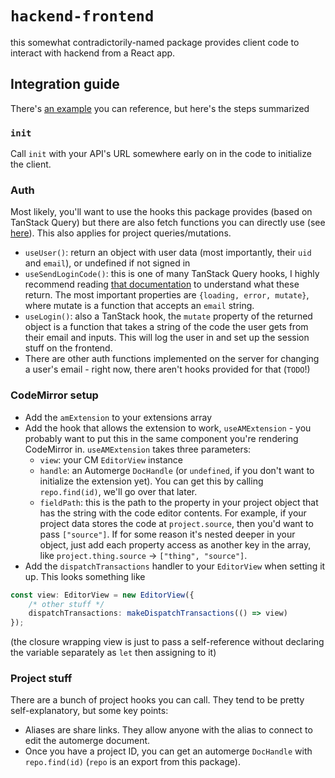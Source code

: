 # `hackend-frontend`

this somewhat contradictorily-named package provides client code to interact with hackend from a React app.

## Integration guide

There's [an example](./example) you can reference, but here's the steps summarized

### `init`
Call `init` with your API's URL somewhere early on in the code to initialize the client.

### Auth

Most likely, you'll want to use the hooks this package provides (based on TanStack Query) but there are also fetch functions you can directly use (see [here](./src/auth.ts)). This also applies for project queries/mutations.

- `useUser()`: return an object with user data (most importantly, their `uid` and `email`), or undefined if not signed in
- `useSendLoginCode()`: this is one of many TanStack Query hooks, I highly recommend reading [that documentation](https://tanstack.com/query/latest/docs/react/guides/mutations) to understand what these return. The most important properties are `{loading, error, mutate}`, where mutate is a function that accepts an `email` string.
- `useLogin()`: also a TanStack hook, the `mutate` property of the returned object is a function that takes a string of the code the user gets from their email and inputs. This will log the user in and set up the session stuff on the frontend.
- There are other auth functions implemented on the server for changing a user's email - right now, there aren't hooks provided for that (`TODO`!)

### CodeMirror setup
- Add the `amExtension` to your extensions array
- Add the hook that allows the extension to work, `useAMExtension` - you probably want to put this in the same component you're rendering CodeMirror in. `useAMExtension` takes three parameters:
  - `view`: your CM `EditorView` instance
  - `handle`: an Automerge `DocHandle` (or `undefined`, if you don't want to initialize the extension yet). You can get this by calling `repo.find(id)`, we'll go over that later.
  - `fieldPath`: this is the path to the property in your project object that has the string with the code editor contents. For example, if your project data stores the code at `project.source`, then you'd want to pass `["source"]`. If for some reason it's nested deeper in your object, just add each property access as another key in the array, like `project.thing.source` -> `["thing", "source"]`.
- Add the `dispatchTransactions` handler to your `EditorView` when setting it up. This looks something like
```ts
const view: EditorView = new EditorView({
    /* other stuff */
    dispatchTransactions: makeDispatchTransactions(() => view)
});
```
(the closure wrapping view is just to pass a self-reference without declaring the variable separately as `let` then assigning to it)

### Project stuff

There are a bunch of project hooks you can call. They tend to be pretty self-explanatory, but some key points:
- Aliases are share links. They allow anyone with the alias to connect to edit the automerge document. 
- Once you have a project ID, you can get an automerge `DocHandle` with `repo.find(id)` (`repo` is an export from this package). 
